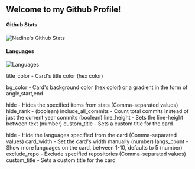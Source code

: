## Welcome to my Github Profile!

#### Github Stats
![Nadine's Github Stats](https://github-readme-stats.vercel.app/api?username=nadinejuraschek&show_icons=true&bg_color=F16159&hide_border=true&hide_title=true&count_private=true&text_color=FFFFFF&icon_color=FFFFFF)

#### Languages
![Languages](https://github-readme-stats.vercel.app/api/top-langs/?username=nadinejuraschek&bg_color=F16159&hide_border=true&hide_title=true&layout=compact&langs_count=10)

title_color - Card's title color (hex color)

bg_color - Card's background color (hex color) or a gradient in the form of angle,start,end

hide - Hides the specified items from stats (Comma-separated values)
hide_rank - (boolean)
include_all_commits - Count total commits instead of just the current year commits (boolean)
line_height - Sets the line-height between text (number)
custom_title - Sets a custom title for the card




hide - Hide the languages specified from the card (Comma-separated values)
card_width - Set the card's width manually (number)
langs_count - Show more languages on the card, between 1-10, defaults to 5 (number)
exclude_repo - Exclude specified repositories (Comma-separated values)
custom_title - Sets a custom title for the card
